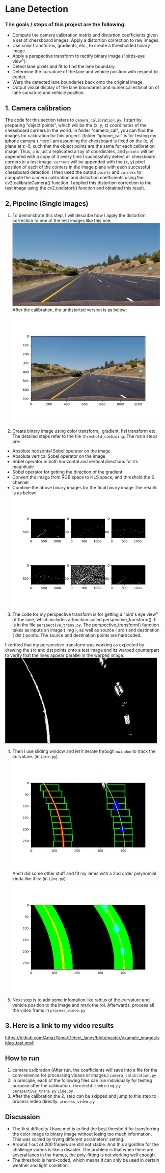 # Lane Detection

### The goals / steps of this project are the following:
- Compute the camera calibration matrix and distortion coefficients given a set of chessboard images. Apply a distortion correction to raw images.
- Use color transforms, gradients, etc., to create a thresholded binary image.
- Apply a perspective transform to rectify binary image ("birds-eye view").
- Detect lane pixels and fit to find the lane boundary.
- Determine the curvature of the lane and vehicle position with respect to center.
- Warp the detected lane boundaries back onto the original image.
- Output visual display of the lane boundaries and numerical estimation of lane curvature and vehicle position.

## 1. Camera calibration
The code for this section refers to `camera_calibration.py`. I start by preparing "object points", which will be the (x, y, z) coordinates of the chessboard corners in the world. In folder "camera_cal", you can find the images for calibration for this project. (folder "iphone_cal" is for testing my iphone camera.)
Here I am assuming the chessboard is fixed on the (x, y) plane at z=0, such that the object points are the same for each calibration image. Thus, `p` is just a replicated array of coordinates, and `points` will be appended with a copy of it every time I successfully detect all chessboard corners in a test image. `corners` will be appended with the (x, y) pixel position of each of the corners in the image plane with each successful chessboard detection. I then used the output `points` and `corners` to compute the camera calibration and distortion coefficients using the cv2.calibrateCamera() function. I applied this distortion correction to the test image using the cv2.undistort() function and obtained this result.

## 2, Pipeline (Single images)

1. To demonstrate this step, I will describe how I apply the distortion correction to one of the test images like this one:
![alt text](test_images/straight_lines1.jpg)
After the calibration, the undistorted version is as below:
![alt text](example_images/undistorted_im.jpg)

2. Create binary image using color transform,, gradient, hsl transform etc. The detailed steps refer to the file `threshold_combining`. The main steps are:
- Absolute horizontal Sobel operator on the image
- Absolute vertical Sobel operator on the image
- Sobel operator in both horizontal and vertical directions for its magnitude
- Sobel operator for getting the direction of the gradient
- Convert the image from RGB space to HLS space, and threshold the S channel
- Combine the above binary images for the final binary image
The results is as below:
![alt text](example_images/thresh_im.jpg)

3. The code for my perspective transform is for getting a "bird's eye view" of the lane, which includes a function called perspective_transform(). It is in the file `perspective_trans.py`. The perspective_transform() function takes as inputs an image ( img ), as well as source ( src ) and destination ( dst ) points. The source and destination points are hardcoded.

I verified that my perspective transform was working as expected by drawing the src and dst points onto a test image and its warped counterpart to verify that the lines appear parallel in the warped image.
![alt text](example_images/perspective_trans.png)

4. Then I use sliding window and let it iterate through `nwindow` to track the curvature. (in `Line.py`)
![alt text](example_images/sliding_win.png)
And I did some other stuff and fit my lanes with a 2nd order polynomial kinda like this: (in `Line.py`)
![alt text](example_images/search_around_poly.png)

5. Next step is to add some infomation like radius of the curvature and vehicle position to the image and mark the roi. 
Afterwards, process all the video frams in `process_video.py`
## 3. Here is a link to my video results
https://github.com/AmazYama/Detect_lanes/blob/master/example_images/video_test.mp4

## How to run
1. camera calibration (After run, the coefficients will save into a file for the convienience for processing videos or images.)
`camera_calibration.py`
2. In principle, each of the following files can run individually for testing purpose after the calibration.
`threshold_combining.py`
`perspective_trans.py`
`Line.py`
3. After the calibration,the 2. step can be skipped and jump to this step to process video directly.
`process_video.py`

## Discussion
- The first difficulty I have met is to find the best threshold for transferring the color image to binary image without losing too much information. This was solved by trying different parameters' setting.
- Around 1 out of 200 frames are still not stable. And this algorithm for the challenge videos is like a disaster. The problem is that when there are several lanes in the frames, the poly-fitting is not working well enough.
- The threshold is hard-coded, which means it can only be used in certain weather and light condition.
